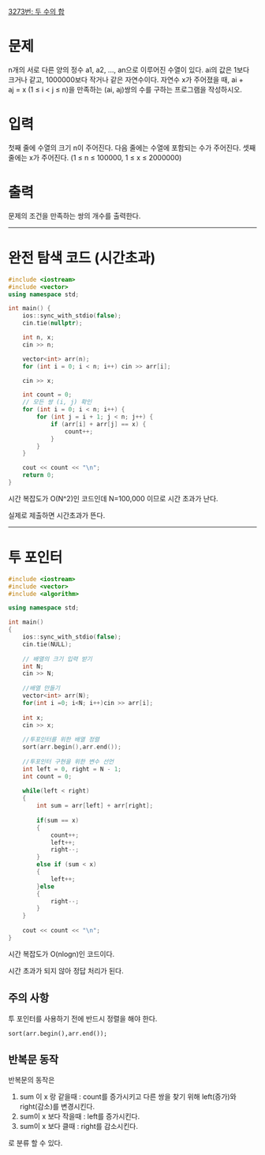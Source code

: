 [3273번: 두 수의 합](https://www.acmicpc.net/problem/3273)
# 문제

n개의 서로 다른 양의 정수 a1, a2, ..., an으로 이루어진 수열이 있다. ai의 값은 1보다 크거나 같고, 1000000보다 작거나 같은 자연수이다. 자연수 x가 주어졌을 때, ai + aj = x (1 ≤ i < j ≤ n)을 만족하는 (ai, aj)쌍의 수를 구하는 프로그램을 작성하시오.

# 입력

첫째 줄에 수열의 크기 n이 주어진다. 다음 줄에는 수열에 포함되는 수가 주어진다. 셋째 줄에는 x가 주어진다. (1 ≤ n ≤ 100000, 1 ≤ x ≤ 2000000)
# 출력

문제의 조건을 만족하는 쌍의 개수를 출력한다.

---

# 완전 탐색 코드 (시간초과)

```cpp
#include <iostream>
#include <vector>
using namespace std;

int main() {
    ios::sync_with_stdio(false);
    cin.tie(nullptr);

    int n, x;
    cin >> n;

    vector<int> arr(n);
    for (int i = 0; i < n; i++) cin >> arr[i];

    cin >> x;

    int count = 0;
    // 모든 쌍 (i, j) 확인
    for (int i = 0; i < n; i++) {
        for (int j = i + 1; j < n; j++) {
            if (arr[i] + arr[j] == x) {
                count++;
            }
        }
    }

    cout << count << "\n";
    return 0;
}

```

시간 복잡도가 O(N^2)인 코드인데 N=100,000 이므로 시간 초과가 난다.

실제로 제출하면 시간초과가 뜬다. 

---

# 투 포인터 

```cpp
#include <iostream>
#include <vector>
#include <algorithm>

using namespace std;

int main()
{
	ios::sync_with_stdio(false);
	cin.tie(NULL);
	
	// 배열의 크기 입력 받기
	int N;
	cin >> N;
	
	//배열 만들기 
	vector<int> arr(N);
	for(int i =0; i<N; i++)cin >> arr[i];
	
	int x;
	cin >> x;
	
	//투포인터를 위한 배열 정렬
	sort(arr.begin(),arr.end());
	
	//투포인터 구현을 위한 변수 선언
	int left = 0, right = N - 1;
	int count = 0;
	
	while(left < right)
	{
		int sum = arr[left] + arr[right];
		
		if(sum == x)
		{
			count++;
			left++;
			right--;
		}
		else if (sum < x)
		{
			left++;	
		}else
		{
			right--;
		}
	}
	
	cout << count << "\n";
}
```

시간 복잡도가 O(nlogn)인 코드이다.

시간 초과가 되지 않아 정답 처리가 된다. 

## 주의 사항

투 포인터를 사용하기 전에 반드시 정렬을 해야 한다.

```
sort(arr.begin(),arr.end());
```
## 반복문 동작

반복문의 동작은 

1. sum 이 x 랑 같을때 : count를 증가시키고 다른 쌍을 찾기 위해 left(증가)와 right(감소)를 변경시킨다. 
2. sum이 x 보다 작을때 : left를 증가시킨다.
3. sum이 x 보다 클때 : right를 감소시킨다.

로 분류 할 수 있다. 

